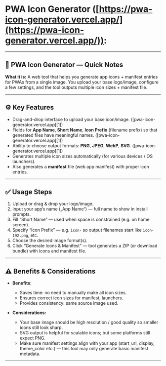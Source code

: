 
# **PWA Icon Generator ([https://pwa-icon-generator.vercel.app/](https://pwa-icon-generator.vercel.app/))**:

---

## 📝 PWA Icon Generator — Quick Notes

**What it is:**
A web tool that helps you generate app icons + manifest entries for PWAs from a single image. You upload your base logo/image, configure a few settings, and the tool outputs multiple icon sizes + manifest file.

---

## ⚙️ Key Features

* Drag-and-drop interface to upload your base icon/image. ([pwa-icon-generator.vercel.app][1])
* Fields for **App Name**, **Short Name**, **Icon Prefix** (filename prefix) so that generated files have meaningful names. ([pwa-icon-generator.vercel.app][1])
* Ability to choose output formats: **PNG**, **JPEG**, **WebP**, **SVG**. ([pwa-icon-generator.vercel.app][1])
* Generates multiple icon sizes automatically (for various devices / OS launchers).
* Also generates a **manifest** file (web app manifest) with proper icon entries.

---

## ✅ Usage Steps

1. Upload or drag & drop your logo/image.
2. Input your app’s name („App Name“) — full name to show in install prompts.
3. Fill “Short Name” — used when space is constrained (e.g. on home screen).
4. Specify “Icon Prefix” — e.g. `icon-` so output filenames start like `icon-192.png`, etc.
5. Choose the desired image format(s).
6. Click “Generate Icons & Manifest” — tool generates a ZIP (or download bundle) with icons and manifest file.

---

## ⚠️ Benefits & Considerations

* **Benefits:**

  * Saves time: no need to manually make all icon sizes.
  * Ensures correct icon sizes for manifest, launchers.
  * Provides consistency: same source image used.

* **Considerations:**

  * Your base image should be high resolution / good quality so smaller icons still look sharp.
  * SVG output is helpful for scalable icons; but some platforms still expect PNG.
  * Make sure manifest settings align with your app (start\_url, display, theme\_color etc.) — this tool may only generate basic manifest metadata.

---